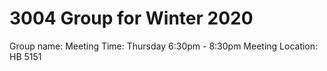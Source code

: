 # 3004 Group for Winter 2020
  Group name:
  Meeting Time: Thursday 6:30pm - 8:30pm
  Meeting Location: HB 5151
